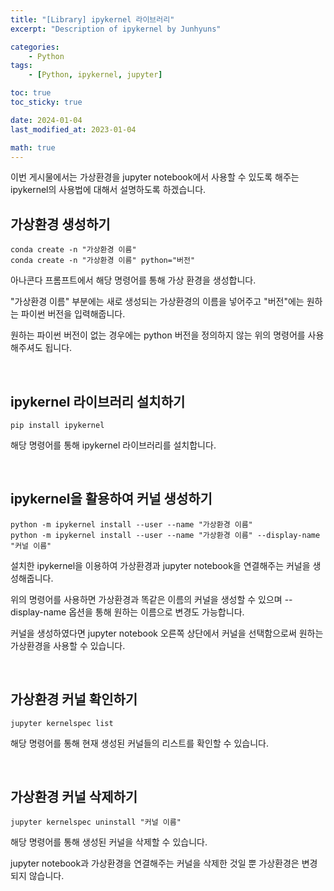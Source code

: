 ```yaml
---
title: "[Library] ipykernel 라이브러리"
excerpt: "Description of ipykernel by Junhyuns"

categories:
    - Python
tags:
    - [Python, ipykernel, jupyter]

toc: true
toc_sticky: true

date: 2024-01-04
last_modified_at: 2023-01-04

math: true
---
```


이번 게시물에서는 가상환경을 jupyter notebook에서 사용할 수 있도록 해주는 ipykernel의 사용법에 대해서 설명하도록 하겠습니다.


## 가상환경 생성하기

```
conda create -n "가상환경 이름"
conda create -n "가상환경 이름" python="버전"
```

아나콘다 프롬프트에서 해당 명령어를 통해 가상 환경을 생성합니다.

"가상환경 이름" 부분에는 새로 생성되는 가상환경의 이름을 넣어주고 "버전"에는 원하는 파이썬 버전을 입력해줍니다.

원하는 파이썬 버전이 없는 경우에는 python 버전을 정의하지 않는 위의 명령어를 사용해주셔도 됩니다.

<br>

## ipykernel 라이브러리 설치하기
```
pip install ipykernel
```

해당 명령어를 통해 ipykernel 라이브러리를 설치합니다.

<br>

## ipykernel을 활용하여 커널 생성하기
```
python -m ipykernel install --user --name "가상환경 이름"
python -m ipykernel install --user --name "가상환경 이름" --display-name "커널 이름"
```

설치한 ipykernel을 이용하여 가상환경과 jupyter notebook을 연결해주는 커널을 생성해줍니다.

위의 명령어를 사용하면 가상환경과 똑같은 이름의 커널을 생성할 수 있으며 --display-name 옵션을 통해 원하는 이름으로 변경도 가능합니다.

커널을 생성하였다면 jupyter notebook 오른쪽 상단에서 커널을 선택함으로써 원하는 가상환경을 사용할 수 있습니다.

<br>

## 가상환경 커널 확인하기
```
jupyter kernelspec list
```

해당 명령어를 통해 현재 생성된 커널들의 리스트를 확인할 수 있습니다.

<br>

## 가상환경 커널 삭제하기
```
jupyter kernelspec uninstall "커널 이름"
```

해당 명령어를 통해 생성된 커널을 삭제할 수 있습니다.

jupyter notebook과 가상환경을 연결해주는 커널을 삭제한 것일 뿐 가상환경은 변경되지 않습니다.